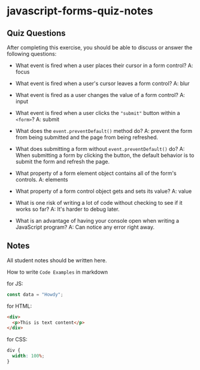 # javascript-forms-quiz-notes

## Quiz Questions

After completing this exercise, you should be able to discuss or answer the following questions:

- What event is fired when a user places their cursor in a form control?
A: focus

- What event is fired when a user's cursor leaves a form control?
A: blur

- What event is fired as a user changes the value of a form control?
A: input

- What event is fired when a user clicks the `"submit"` button within a `<form>`?
A: submit

- What does the `event.preventDefault()` method do?
A: prevent the form from being submitted and the page from being refreshed.

- What does submitting a form without `event.preventDefault()` do?
A: When submitting a form by clicking the button, the default behavior is to submit the form and refresh the page.

- What property of a form element object contains all of the form's controls.
A: elements

- What property of a form control object gets and sets its value?
A: value

- What is one risk of writing a lot of code without checking to see if it works so far?
A: It's harder to debug later.

- What is an advantage of having your console open when writing a JavaScript program?
A: Can notice any error right away.

## Notes

All student notes should be written here.


How to write `Code Examples` in markdown

for JS:

```javascript
const data = "Howdy";
```

for HTML:

```html
<div>
  <p>This is text content</p>
</div>
```

for CSS:

```css
div {
  width: 100%;
}
```
